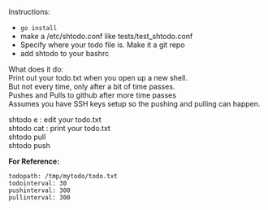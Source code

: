 Instructions:

- `go install`
- make a /etc/shtodo.conf like tests/test_shtodo.conf
- Specify where your todo file is.  Make it a git repo
- add shtodo to your bashrc

What does it do:  
Print out your todo.txt when you open up a new shell.  
But not every time, only after a bit of time passes.  
Pushes and Pulls to github after more time passes  
Assumes you have SSH keys setup so the pushing and pulling can happen.

shtodo e  : edit your todo.txt  
shtodo cat : print your todo.txt  
shtodo pull  
shtodo push  

**For Reference:**
```
todopath: /tmp/mytodo/todo.txt
todointerval: 30
pushinterval: 300
pullinterval: 300
```
